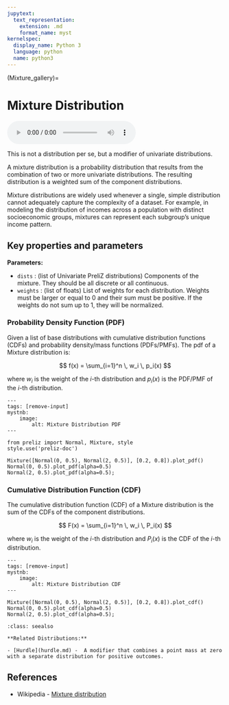 ```yaml
---
jupytext:
  text_representation:
    extension: .md
    format_name: myst
kernelspec:
  display_name: Python 3
  language: python
  name: python3
---
```

(Mixture_gallery)=
# Mixture Distribution

<audio controls> <source src="../../_static/mixture.mp3" type="audio/mpeg"> This browser cannot play the pronunciation audio file for this distribution. </audio>

This is not a distribution per se, but a modifier of univariate distributions.

A mixture distribution is a probability distribution that results from the combination of two or more univariate distributions. The resulting distribution is a weighted sum of the component distributions. 

Mixture distributions are widely used whenever a single, simple distribution cannot adequately capture the complexity of a dataset. For example, in modeling the distribution of incomes across a population with distinct socioeconomic groups, mixtures can represent each subgroup’s unique income pattern. 

## Key properties and parameters

**Parameters:**

- `dists` : (list of Univariate PreliZ distributions) Components of the mixture. They should be all discrete or all continuous.
- `weights` : (list of floats) List of weights for each distribution. Weights must be larger or equal to 0 and their sum must be positive. If the weights do not sum up to 1, they will be normalized.

### Probability Density Function (PDF)

Given a list of base distributions with cumulative distribution functions (CDFs) and probability density/mass functions (PDFs/PMFs). The pdf of a Mixture distribution is:

$$
f(x) = \sum_{i=1}^n \, w_i \, p_i(x)
$$

where $w_i$ is the weight of the $i$-th distribution and $p_i(x)$ is the PDF/PMF of the $i$-th distribution.

```{code-cell}
---
tags: [remove-input]
mystnb:
    image:
        alt: Mixture Distribution PDF
---

from preliz import Normal, Mixture, style
style.use('preliz-doc')

Mixture([Normal(0, 0.5), Normal(2, 0.5)], [0.2, 0.8]).plot_pdf()
Normal(0, 0.5).plot_pdf(alpha=0.5)
Normal(2, 0.5).plot_pdf(alpha=0.5);
```

### Cumulative Distribution Function (CDF)

The cumulative distribution function (CDF) of a Mixture distribution is the sum of the CDFs of the component distributions.

$$
F(x) = \sum_{i=1}^n \, w_i \, P_i(x)
$$

where $w_i$ is the weight of the $i$-th distribution and $P_i(x)$ is the CDF of the $i$-th distribution.

```{code-cell}
---
tags: [remove-input]
mystnb:
    image:
        alt: Mixture Distribution CDF
---

Mixture([Normal(0, 0.5), Normal(2, 0.5)], [0.2, 0.8]).plot_cdf()
Normal(0, 0.5).plot_cdf(alpha=0.5)
Normal(2, 0.5).plot_cdf(alpha=0.5);
```

```{seealso}
:class: seealso

**Related Distributions:**

- [Hurdle](hurdle.md) -  A modifier that combines a point mass at zero with a separate distribution for positive outcomes.
```

## References

- Wikipedia - [Mixture distribution](https://en.wikipedia.org/wiki/Mixture_distribution)